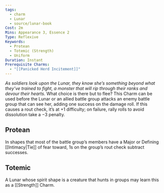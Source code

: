 ```yaml
---
tags:
  - charm
  - Lunar
  - source/lunar-book
Cost: 2m
Mins: Appearance 3, Essence 2
Type: Reflexive
Keywords:
  - Protean
  - Totemic (Strength)
  - Uniform
Duration: Instant
Prerequisite Charms:
  - "[[Panicked Herd Incitement]]"
---
```

*As soldiers look upon the Lunar, they know she’s something beyond what they’ve trained to fight, a monster that will rip through their ranks and devour their hearts.*
What choice is there but to flee? This Charm can be used before the Lunar or an allied battle group attacks an enemy battle group that can see her, adding one success on the damage roll. If this causes a rout check, it’s at +1 difficulty; on failure, rally rolls to avoid dissolution take a −3 penalty. 
## Protean 

In shapes that most of the battle group’s members have a Major or Defining [[Intimacy|Tie]] of fear toward, 1s on the group’s rout check subtract successes. 
## Totemic 

A Lunar whose spirit shape is a creature that hunts in groups may learn this as a [[Strength]] Charm.
